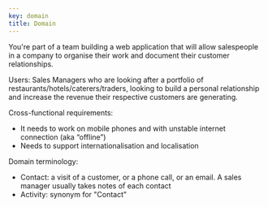 ```yaml
---
key: domain
title: Domain
---
```


You're part of a team building a web application that will allow salespeople in a company to organise their work and document their customer relationships.

Users: Sales Managers who are looking after a portfolio of restaurants/hotels/caterers/traders, looking to build a personal relationship and increase the revenue their respective customers are generating.

Cross-functional requirements: 
- It needs to work on mobile phones and with unstable internet connection (aka “offline”)
- Needs to support internationalisation and localisation

Domain terminology:
- Contact: a visit of a customer, or a phone call, or an email. A sales manager usually takes notes of each contact
- Activity: synonym for "Contact"
